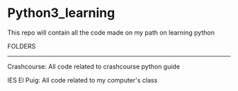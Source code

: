 # Python3_learning

This repo will contain all the code made on my path on learning python



FOLDERS
______________________________

Crashcourse: All code related to crashcourse python guide

IES El Puig: All code related to my computer's class
